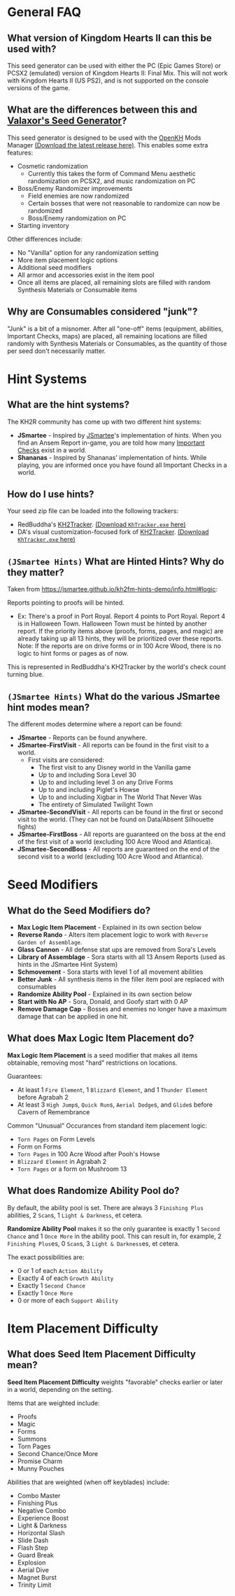 # General FAQ
## What version of Kingdom Hearts II can this be used with?
This seed generator can be used with either the PC (Epic Games Store) or PCSX2 (emulated) version of Kingdom Hearts II: Final Mix. This will not work with Kingdom Hearts II (US PS2), and is not supported on the console versions of the game.

## What are the differences between this and [Valaxor's Seed Generator](https://randomizer.valaxor.com/#/seed)?
This seed generator is designed to be used with the [OpenKH](https://openkh.dev/) Mods Manager [(Download the latest release here)](https://github.com/Xeeynamo/OpenKh/releases). This enables some extra features:
- Cosmetic randomization
  - Currently this takes the form of Command Menu aesthetic randomization on PCSX2, and music randomization on PC
- Boss/Enemy Randomizer improvements
  - Field enemies are now randomized
  - Certain bosses that were not reasonable to randomize can now be randomized
  - Boss/Enemy randomization on PC
- Starting inventory

Other differences include:
- No "Vanilla" option for any randomization setting
- More item placement logic options
- Additional seed modifiers
- All armor and accessories exist in the item pool
- Once all items are placed, all remaining slots are filled with random Synthesis Materials or Consumable items

## Why are Consumables considered "junk"?
"Junk" is a bit of a misnomer. After all "one-off" items (equipment, abilities, Important Checks, maps) are placed, all remaining locations are filled randomly with Synthesis Materials or Consumables, as the quantity of those per seed don't necessarily matter.

# Hint Systems
## What are the hint systems?
The KH2R community has come up with two different hint systems:
- **JSmartee** - Inspired by [JSmartee](https://jsmartee.github.io/kh2fm-hints-demo/)'s implementation of hints. When you find an Ansem Report in-game, you are told how many [Important Checks](https://jsmartee.github.io/kh2fm-hints-demo/info.html#checks) exist in a world.
- **Shananas** - Inspired by Shananas' implementation of hints. While playing, you are informed once you have found all Important Checks in a world.

## How do I use hints?
Your seed zip file can be loaded into the following trackers:
- RedBuddha's [KH2Tracker](https://github.com/TrevorLuckey/KH2Tracker). [(Download `KhTracker.exe` here)](https://github.com/TrevorLuckey/KH2Tracker/releases)
- DA's visual customization-focused fork of [KH2Tracker](https://github.com/o0DemonBoy0o/KH2Tracker). [(Download `KhTracker.exe` here)](https://github.com/o0DemonBoy0o/KH2Tracker/releases)

## `(JSmartee Hints)` What are Hinted Hints? Why do they matter?
Taken from https://jsmartee.github.io/kh2fm-hints-demo/info.html#logic:

Reports pointing to proofs will be hinted.
- Ex: There's a proof in Port Royal. Report 4 points to Port Royal. Report 4 is in Halloween Town. Halloween Town must be hinted by another report.
If the priority items above (proofs, forms, pages, and magic) are already taking up all 13 hints, they will be prioritized over these reports.
Note: If the reports are on drive forms or in 100 Acre Wood, there is no logic to hint forms or pages as of now.

This is represented in RedBuddha's KH2Tracker by the world's check count turning blue.

## `(JSmartee Hints)` What do the various JSmartee hint modes mean?
The different modes determine where a report can be found:

  - **JSmartee** - Reports can be found anywhere.
  - **JSmartee-FirstVisit** - All reports can be found in the first visit to a world.
    - First visits are considered:
      * The first visit to any Disney world in the Vanilla game
      * Up to and including Sora Level 30
      * Up to and including level 3 on any Drive Forms
      * Up to and including Piglet's Howse
      * Up to and including Xigbar in The World That Never Was
      * The entirety of Simulated Twilight Town
  - **JSmartee-SecondVisit** - All reports can be found in the first or second visit to the world. (They can not be found on Data/Absent Silhouette fights)
  - **JSmartee-FirstBoss** - All reports are guaranteed on the boss at the end of the first visit of a world (excluding 100 Acre Wood and Atlantica).
  - **JSmartee-SecondBoss** - All reports are guaranteed on the end of the second visit to a world (excluding 100 Acre Wood and Atlantica).

# Seed Modifiers

## What do the Seed Modifiers do?
- **Max Logic Item Placement** - Explained in its own section below
- **Reverse Rando** - Alters item placement logic to work with `Reverse Garden of Assemblage`.
- **Glass Cannon** - All defense stat ups are removed from Sora's Levels
- **Library of Assemblage** - Sora starts with all 13 Ansem Reports (used as hints in the JSmartee Hint System)
- **Schmovement** - Sora starts with level 1 of all movement abilities
- **Better Junk** - All synthesis items in the filler item pool are replaced with consumables
- **Randomize Ability Pool** - Explained in its own section below
- **Start with No AP** - Sora, Donald, and Goofy start with 0 AP
- **Remove Damage Cap** - Bosses and enemies no longer have a maximum damage that can be applied in one hit.

## What does Max Logic Item Placement do?
**Max Logic Item Placement** is a seed modifier that makes all items obtainable, removing most "hard" restrictions on locations.

Guarantees:
- At least 1 `Fire Element`, 1 `Blizzard Element`, and 1 `Thunder Element` before Agrabah 2
- At least 3 `High Jump`s, `Quick Run`s, `Aerial Dodge`s, and `Glide`s before Cavern of Remembrance

Common "Unusual" Occurances from standard item placement logic:
- `Torn Pages` on Form Levels
- Form on Forms
- `Torn Pages` in 100 Acre Wood after Pooh's Howse
- `Blizzard Element` in Agrabah 2
- `Torn Pages` or a form on Mushroom 13

## What does Randomize Ability Pool do?
By default, the ability pool is set. There are always 3 `Finishing Plus` abilities, 2 `Scan`s, 1 `Light & Darkness`, et cetera.

**Randomize Ability Pool** makes it so the only guarantee is exactly 1 `Second Chance` and 1 `Once More` in the ability pool. This can result in, for example, 2 `Finishing Plus`es, 0 `Scan`s, 3 `Light & Darkness`es, et cetera.

The exact possibilities are:
- 0 or 1 of each `Action Ability`
- Exactly 4 of each `Growth Ability`
- Exactly 1 `Second Chance`
- Exactly 1 `Once More`
- 0 or more of each `Support Ability`

# Item Placement Difficulty

## What does Seed Item Placement Difficulty mean?
**Seed Item Placement Difficulty** weights "favorable" checks earlier or later in a world, depending on the setting.

Items that are weighted include:
 
- Proofs
- Magic
- Forms
- Summons
- Torn Pages
- Second Chance/Once More
- Promise Charm
- Munny Pouches
 
Abilities that are weighted (when off keyblades) include:
 
- Combo Master
- Finishing Plus
- Negative Combo
- Experience Boost
- Light & Darkness
- Horizontal Slash
- Slide Dash
- Flash Step
- Guard Break
- Explosion
- Aerial Dive
- Magnet Burst
- Trinity Limit
